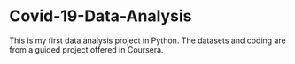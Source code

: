 # Covid-19-Data-Analysis

This is my first data analysis project in Python. The datasets and coding are from a guided project offered in Coursera.
